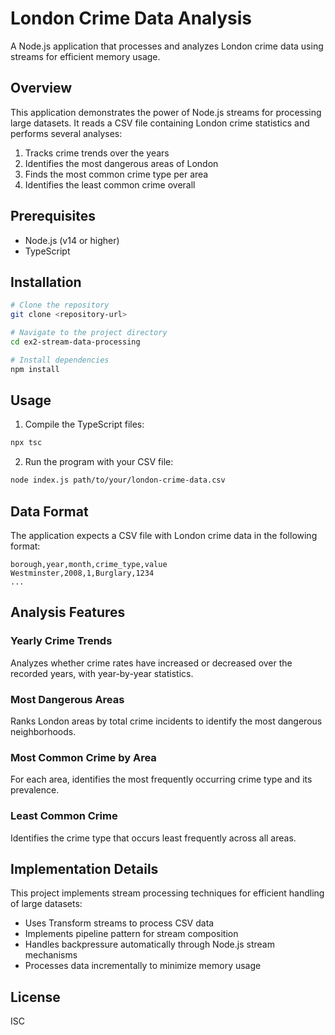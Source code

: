 # London Crime Data Analysis

A Node.js application that processes and analyzes London crime data using streams for efficient memory usage.

## Overview

This application demonstrates the power of Node.js streams for processing large datasets. It reads a CSV file containing London crime statistics and performs several analyses:

1. Tracks crime trends over the years
2. Identifies the most dangerous areas of London
3. Finds the most common crime type per area
4. Identifies the least common crime overall

## Prerequisites

- Node.js (v14 or higher)
- TypeScript

## Installation

```bash
# Clone the repository
git clone <repository-url>

# Navigate to the project directory
cd ex2-stream-data-processing

# Install dependencies
npm install
```

## Usage

1. Compile the TypeScript files:

```bash
npx tsc
```

2. Run the program with your CSV file:

```bash
node index.js path/to/your/london-crime-data.csv
```

## Data Format

The application expects a CSV file with London crime data in the following format:

```
borough,year,month,crime_type,value
Westminster,2008,1,Burglary,1234
...
```

## Analysis Features

### Yearly Crime Trends

Analyzes whether crime rates have increased or decreased over the recorded years, with year-by-year statistics.

### Most Dangerous Areas

Ranks London areas by total crime incidents to identify the most dangerous neighborhoods.

### Most Common Crime by Area

For each area, identifies the most frequently occurring crime type and its prevalence.

### Least Common Crime

Identifies the crime type that occurs least frequently across all areas.

## Implementation Details

This project implements stream processing techniques for efficient handling of large datasets:

- Uses Transform streams to process CSV data
- Implements pipeline pattern for stream composition
- Handles backpressure automatically through Node.js stream mechanisms
- Processes data incrementally to minimize memory usage

## License

ISC
